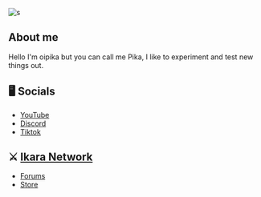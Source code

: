 ![s](https://github.com/Ikaranetwork/.github/assets/88911282/dd6bdc54-9c79-4822-b51f-2c88f4e25dc2)

##            						 About me

Hello I'm oipika but you can call me Pika, I like to experiment and test new things out. 


## 🖥️ **Socials**
- [YouTube](https://www.youtube.com/c/oipika) 
- [Discord](https://discord.gg/g3fshtxk2p) 
- [Tiktok](https://www.tiktok.com/@oipika) 

## ⚔️ [**Ikara Network**](https://github.com/Ikaranetwork)
- [Forums](https://ikara.gg/) 
- [Store](https://store.ikara.gg/) 
<!--
